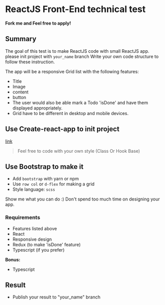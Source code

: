 # ReactJS Front-End technical test
**Fork me and Feel free to apply!**

## Summary
The goal of this test is to make ReactJS code with small ReactJS app. please init project with `your_name` branch 
Write your own code structure to follow these instruction.

The app will be a responsive Grid list with the following features:
- Title
- Image
- content
- button
- The user would also be able mark a Todo 'isDone' and have them displayed appropriately.
- Grid have to be different in desktop and mobile devices.

## Use Create-react-app to init project
[link](https://create-react-app.dev/)
>Feel free to code with your own style (Class Or Hook Base)

## Use Bootstrap to make it

- Add `bootstrap` with yarn or npm
- Use `row col` or `d-flex` for making a grid
- Style language: `scss`

Show me what you can do :) Don't spend too much time on designing your app.

### Requirements
- Features listed above
- React
- Responsive design
- Redux (to make 'isDone' feature)
- Typescript (if you prefer)

**Bonus:** 
- Typescript 


## Result
- Publish your result to "your_name" branch


